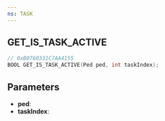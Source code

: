 ```yaml
---
ns: TASK
---
```

## GET_IS_TASK_ACTIVE

```c
// 0xB0760331C7AA4155
BOOL GET_IS_TASK_ACTIVE(Ped ped, int taskIndex);
```

## Parameters
* **ped**:
* **taskIndex**:
